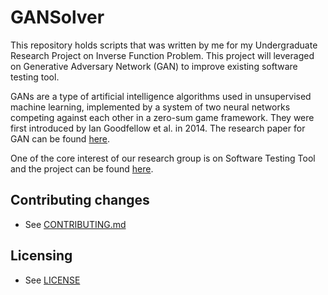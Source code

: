 # GANSolver

This repository holds scripts that was written by me for my Undergraduate Research Project on Inverse Function Problem. This project will leveraged on Generative Adversary Network (GAN) to improve existing software testing tool.

GANs are a type of artificial intelligence algorithms used in unsupervised machine learning, implemented by a system of two neural networks competing against each other in a zero-sum game framework. They were first introduced by Ian Goodfellow et al. in 2014. The research paper for GAN can be found [here](https://arxiv.org/pdf/1406.2661.pdf).

One of the core interest of our research group is on Software Testing Tool and the project can be found [here](https://github.com/sunjun-group/Ziyuan).

## Contributing changes

* See [CONTRIBUTING.md](CONTRIBUTING.md)

## Licensing

* See [LICENSE](LICENSE)
